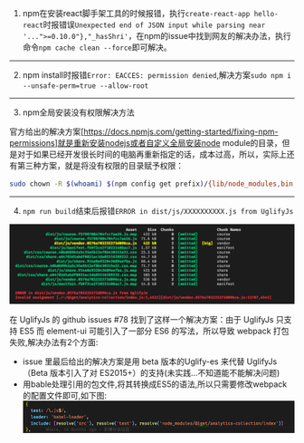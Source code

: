 1. npm在安装react脚手架工具的时候报错，执行`create-react-app hello-react`时报错误`Unexpected end of JSON input while parsing near '...">=0.10.0"},"_hasShri'`，在npm的issue中找到网友的解决办法，执行命令`npm cache clean --force`即可解决。
--- 
2. npm install时报错`Error: EACCES: permission denied`,解决方案`sudo npm i --unsafe-perm=true --allow-root`
--- 

3. npm全局安装没有权限解决方法

官方给出的解决方案[https://docs.npmjs.com/getting-started/fixing-npm-permissions]就是重新安装nodejs或者自定义全局安装node module的目录，但是对于如果已经开发很长时间的电脑再重新指定的话，成本过高，所以，实际上还有第三种方案，就是将没有权限的目录赋予权限：

```bash
sudo chown -R $(whoami) $(npm config get prefix)/{lib/node_modules,bin,share}
```
--- 

4. `npm run build`结束后报错`ERROR in dist/js/XXXXXXXXXX.js from UglifyJs`

![报错图片](./img/2.png)

在 UglifyJs 的 github issues #78 找到了这样一个解决方案：由于 UglifyJs 只支持 ES5 而 element-ui 可能引入了一部分 ES6 的写法，所以导致 webpack 打包失败,解决办法有2个方面: 
  - issue 里最后给出的解决方案是用 beta 版本的Uglify-es 来代替 UglifyJs（Beta 版本引入了对 ES2015+）的支持(未实践...不知道能不能解决问题)
  - 用bable处理引用的包文件,将其转换成ES5的语法,所以只需要修改webpack的配置文件即可,如下图:
  ![修改后的webpack配置文件](./img/1.png)
